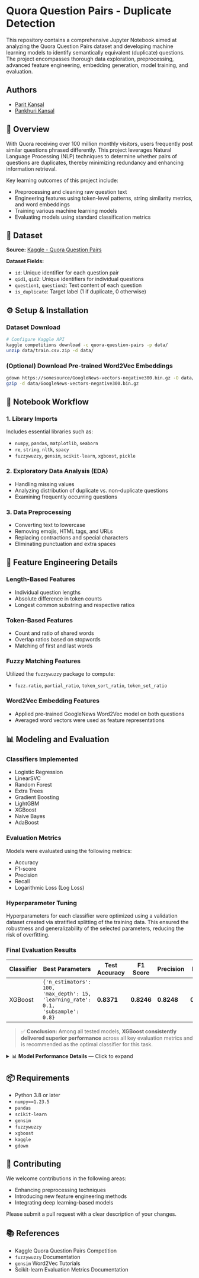 # **Quora Question Pairs - Duplicate Detection**

This repository contains a comprehensive Jupyter Notebook aimed at analyzing the Quora Question Pairs dataset and developing machine learning models to identify semantically equivalent (duplicate) questions. The project encompasses thorough data exploration, preprocessing, advanced feature engineering, embedding generation, model training, and evaluation.

## **Authors**

* [Parit Kansal](https://www.github.com/ParitKansal)
* [Pankhuri Kansal](https://github.com/Pankhuri9026)

## 📖 Overview

With Quora receiving over 100 million monthly visitors, users frequently post similar questions phrased differently. This project leverages Natural Language Processing (NLP) techniques to determine whether pairs of questions are duplicates, thereby minimizing redundancy and enhancing information retrieval.

Key learning outcomes of this project include:

* Preprocessing and cleaning raw question text
* Engineering features using token-level patterns, string similarity metrics, and word embeddings
* Training various machine learning models
* Evaluating models using standard classification metrics

## 📂 Dataset

**Source:** [Kaggle - Quora Question Pairs](https://www.kaggle.com/competitions/quora-question-pairs)

**Dataset Fields:**

* `id`: Unique identifier for each question pair
* `qid1`, `qid2`: Unique identifiers for individual questions
* `question1`, `question2`: Text content of each question
* `is_duplicate`: Target label (1 if duplicate, 0 otherwise)

## ⚙️ Setup & Installation

### Dataset Download

```bash
# Configure Kaggle API
kaggle competitions download -c quora-question-pairs -p data/
unzip data/train.csv.zip -d data/
```

### (Optional) Download Pre-trained Word2Vec Embeddings

```bash
gdown https://somesource/GoogleNews-vectors-negative300.bin.gz -O data/
gzip -d data/GoogleNews-vectors-negative300.bin.gz
```

## 📒 Notebook Workflow

### 1. Library Imports

Includes essential libraries such as:

* `numpy`, `pandas`, `matplotlib`, `seaborn`
* `re`, `string`, `nltk`, `spacy`
* `fuzzywuzzy`, `gensim`, `scikit-learn`, `xgboost`, `pickle`

### 2. Exploratory Data Analysis (EDA)

* Handling missing values
* Analyzing distribution of duplicate vs. non-duplicate questions
* Examining frequently occurring questions

### 3. Data Preprocessing

* Converting text to lowercase
* Removing emojis, HTML tags, and URLs
* Replacing contractions and special characters
* Eliminating punctuation and extra spaces

## 🧠 Feature Engineering Details

### Length-Based Features

* Individual question lengths
* Absolute difference in token counts
* Longest common substring and respective ratios

### Token-Based Features

* Count and ratio of shared words
* Overlap ratios based on stopwords
* Matching of first and last words

### Fuzzy Matching Features

Utilized the `fuzzywuzzy` package to compute:

* `fuzz.ratio`, `partial_ratio`, `token_sort_ratio`, `token_set_ratio`

### Word2Vec Embedding Features

* Applied pre-trained GoogleNews Word2Vec model on both questions
* Averaged word vectors were used as feature representations

## 📊 Modeling and Evaluation

### Classifiers Implemented

* Logistic Regression
* LinearSVC
* Random Forest
* Extra Trees
* Gradient Boosting
* LightGBM
* XGBoost
* Naive Bayes
* AdaBoost

### Evaluation Metrics

Models were evaluated using the following metrics:

* Accuracy
* F1-score
* Precision
* Recall
* Logarithmic Loss (Log Loss)

### Hyperparameter Tuning

Hyperparameters for each classifier were optimized using a validation dataset created via stratified splitting of the training data. This ensured the robustness and generalizability of the selected parameters, reducing the risk of overfitting.

### Final Evaluation Results

| Classifier | Best Parameters                                                                  | Test Accuracy | F1 Score   | Precision  | Recall     | Log Loss   |
| ---------- | -------------------------------------------------------------------------------- | ------------- | ---------- | ---------- | ---------- | ---------- |
| XGBoost    | `{'n_estimators': 100, 'max_depth': 15, 'learning_rate': 0.1, 'subsample': 0.8}` | **0.8371**    | **0.8246** | **0.8248** | **0.8244** | **0.3416** |

> ✅ **Conclusion:** Among all tested models, **XGBoost consistently delivered superior performance** across all key evaluation metrics and is recommended as the optimal classifier for this task.

<details>
  <summary>📊 <strong>Model Performance Details</strong> — Click to expand</summary>

  |    | Classifier         | Metric Optimized   | Best Params                                                                                                |   Test Accuracy |   Test F1 Score |   Test Precision |   Test Recall |   Test Log Loss |
|---:|:-------------------|:-------------------|:-----------------------------------------------------------------------------------------------------------|----------------:|----------------:|-----------------:|--------------:|----------------:|
|  0 | XGBoost            | accuracy           | {'n_estimators': 100, 'max_depth': 15, 'learning_rate': 0.1, 'subsample': 0.8}                             |        0.837065 |        0.824616 |         0.824792 |      0.824442 |        0.341579 |
|  1 | XGBoost            | f1                 | {'n_estimators': 100, 'max_depth': 15, 'learning_rate': 0.1, 'subsample': 0.8}                             |        0.837065 |        0.824616 |         0.824792 |      0.824442 |        0.341579 |
|  2 | XGBoost            | precision          | {'n_estimators': 100, 'max_depth': 15, 'learning_rate': 0.1, 'subsample': 0.8}                             |        0.837065 |        0.824616 |         0.824792 |      0.824442 |        0.341579 |
|  3 | XGBoost            | recall             | {'n_estimators': 100, 'max_depth': 15, 'learning_rate': 0.1, 'subsample': 0.8}                             |        0.837065 |        0.824616 |         0.824792 |      0.824442 |        0.341579 |
|  4 | XGBoost            | log_loss           | {'n_estimators': 100, 'max_depth': 15, 'learning_rate': 0.1, 'subsample': 0.8}                             |        0.837065 |        0.824616 |         0.824792 |      0.824442 |        0.341579 |
|  5 | LogisticRegression | accuracy           | {'C': 10.0, 'solver': 'liblinear'}                                                                         |        0.752655 |        0.729537 |         0.734141 |      0.726223 |        0.472916 |
|  6 | LogisticRegression | f1                 | {'C': 10.0, 'solver': 'liblinear'}                                                                         |        0.752655 |        0.729537 |         0.734141 |      0.726223 |        0.472916 |
|  7 | LogisticRegression | precision          | {'C': 10.0, 'solver': 'liblinear'}                                                                         |        0.752655 |        0.729537 |         0.734141 |      0.726223 |        0.472916 |
|  8 | LogisticRegression | recall             | {'C': 10.0, 'solver': 'liblinear'}                                                                         |        0.752655 |        0.729537 |         0.734141 |      0.726223 |        0.472916 |
|  9 | LogisticRegression | log_loss           | {'C': 1.0, 'solver': 'liblinear'}                                                                          |        0.752655 |        0.729537 |         0.734141 |      0.726223 |        0.472916 |
| 10 | LinearSVC          | accuracy           | {'C': 1.0, 'max_iter': 1000}                                                                               |        0.754568 |        0.731899 |         0.736209 |      0.728733 |      inf        |
| 11 | LinearSVC          | f1                 | {'C': 1.0, 'max_iter': 1000}                                                                               |        0.754568 |        0.731899 |         0.736209 |      0.728733 |      inf        |
| 12 | LinearSVC          | precision          | {'C': 1.0, 'max_iter': 1000}                                                                               |        0.754568 |        0.731899 |         0.736209 |      0.728733 |      inf        |
| 13 | LinearSVC          | recall             | {'C': 1.0, 'max_iter': 1000}                                                                               |        0.754568 |        0.731899 |         0.736209 |      0.728733 |      inf        |
| 14 | RandomForest       | accuracy           | {'n_estimators': 200, 'max_depth': 20, 'min_samples_split': 10, 'min_samples_leaf': 4, 'bootstrap': False} |        0.824434 |        0.81062  |         0.811473 |      0.809808 |        0.402194 |
| 15 | RandomForest       | f1                 | {'n_estimators': 200, 'max_depth': 20, 'min_samples_split': 10, 'min_samples_leaf': 4, 'bootstrap': False} |        0.824434 |        0.81062  |         0.811473 |      0.809808 |        0.402194 |
| 16 | RandomForest       | precision          | {'n_estimators': 200, 'max_depth': 20, 'min_samples_split': 10, 'min_samples_leaf': 4, 'bootstrap': False} |        0.824434 |        0.81062  |         0.811473 |      0.809808 |        0.402194 |
| 17 | RandomForest       | recall             | {'n_estimators': 200, 'max_depth': 20, 'min_samples_split': 10, 'min_samples_leaf': 4, 'bootstrap': False} |        0.824434 |        0.81062  |         0.811473 |      0.809808 |        0.402194 |
| 18 | RandomForest       | log_loss           | {'n_estimators': 200, 'max_depth': 20, 'min_samples_split': 10, 'min_samples_leaf': 4, 'bootstrap': False} |        0.824434 |        0.81062  |         0.811473 |      0.809808 |        0.402194 |
| 19 | GradientBoosting   | accuracy           | {'n_estimators': 100, 'learning_rate': 0.1, 'max_depth': 6}                                                |        0.804878 |        0.791026 |         0.789798 |      0.792376 |        0.398173 |
| 20 | GradientBoosting   | f1                 | {'n_estimators': 100, 'learning_rate': 0.1, 'max_depth': 6}                                                |        0.804878 |        0.791026 |         0.789798 |      0.792376 |        0.398173 |
| 21 | GradientBoosting   | precision          | {'n_estimators': 100, 'learning_rate': 0.1, 'max_depth': 6}                                                |        0.804878 |        0.791026 |         0.789798 |      0.792376 |        0.398173 |
| 22 | GradientBoosting   | recall             | {'n_estimators': 100, 'learning_rate': 0.1, 'max_depth': 6}                                                |        0.804878 |        0.791026 |         0.789798 |      0.792376 |        0.398173 |
| 23 | GradientBoosting   | log_loss           | {'n_estimators': 100, 'learning_rate': 0.1, 'max_depth': 6}                                                |        0.804878 |        0.791026 |         0.789798 |      0.792376 |        0.398173 |
| 24 | AdaBoost           | accuracy           | {'n_estimators': 100, 'learning_rate': 0.5}                                                                |        0.705973 |        0.673538 |         0.681733 |      0.669478 |        0.554216 |
| 25 | AdaBoost           | f1                 | {'n_estimators': 100, 'learning_rate': 0.1}                                                                |        0.705973 |        0.673538 |         0.681733 |      0.669478 |        0.554216 |
| 26 | AdaBoost           | precision          | {'n_estimators': 100, 'learning_rate': 0.1}                                                                |        0.705973 |        0.673538 |         0.681733 |      0.669478 |        0.554216 |
| 27 | AdaBoost           | recall             | {'n_estimators': 100, 'learning_rate': 0.1}                                                                |        0.705973 |        0.673538 |         0.681733 |      0.669478 |        0.554216 |
| 28 | AdaBoost           | log_loss           | {'n_estimators': 50, 'learning_rate': 0.5}                                                                 |        0.705973 |        0.673538 |         0.681733 |      0.669478 |        0.554216 |
| 29 | ExtraTrees         | accuracy           | {'n_estimators': 50, 'max_depth': 15}                                                                      |        0.772739 |        0.747626 |         0.758789 |      0.741237 |        0.473426 |
| 30 | ExtraTrees         | f1                 | {'n_estimators': 50, 'max_depth': 15}                                                                      |        0.772739 |        0.747626 |         0.758789 |      0.741237 |        0.473426 |
| 31 | ExtraTrees         | precision          | {'n_estimators': 50, 'max_depth': 15}                                                                      |        0.772739 |        0.747626 |         0.758789 |      0.741237 |        0.473426 |
| 32 | ExtraTrees         | recall             | {'n_estimators': 50, 'max_depth': 15}                                                                      |        0.772739 |        0.747626 |         0.758789 |      0.741237 |        0.473426 |
| 33 | ExtraTrees         | log_loss           | {'n_estimators': 30, 'max_depth': 15}                                                                      |        0.772739 |        0.747626 |         0.758789 |      0.741237 |        0.473426 |
| 34 | LightGBM           | accuracy           | {'n_estimators': 150, 'num_leaves': 50, 'learning_rate': 0.1}                                              |        0.81736  |        0.803769 |         0.803378 |      0.804171 |        0.376051 |
| 35 | LightGBM           | f1                 | {'n_estimators': 150, 'num_leaves': 50, 'learning_rate': 0.1}                                              |        0.81736  |        0.803769 |         0.803378 |      0.804171 |        0.376051 |
| 36 | LightGBM           | precision          | {'n_estimators': 150, 'num_leaves': 50, 'learning_rate': 0.1}                                              |        0.81736  |        0.803769 |         0.803378 |      0.804171 |        0.376051 |
| 37 | LightGBM           | recall             | {'n_estimators': 150, 'num_leaves': 50, 'learning_rate': 0.1}                                              |        0.81736  |        0.803769 |         0.803378 |      0.804171 |        0.376051 |
| 38 | LightGBM           | log_loss           | {'n_estimators': 150, 'num_leaves': 50, 'learning_rate': 0.1}                                              |        0.81736  |        0.803769 |         0.803378 |      0.804171 |        0.376051 |
| 39 | NaiveBayes         | accuracy           | {}                                                                                                         |        0.692896 |        0.68637  |         0.689941 |      0.704235 |        3.20005  |
| 40 | NaiveBayes         | f1                 | {}                                                                                                         |        0.692896 |        0.68637  |         0.689941 |      0.704235 |        3.20005  |
| 41 | NaiveBayes         | precision          | {}                                                                                                         |        0.692896 |        0.68637  |         0.689941 |      0.704235 |        3.20005  |
| 42 | NaiveBayes         | recall             | {}                                                                                                         |        0.692896 |        0.68637  |         0.689941 |      0.704235 |        3.20005  |
| 43 | NaiveBayes         | log_loss           | {}                                                                                                         |        0.692896 |        0.68637  |         0.689941 |      0.704235 |        3.20005  |
</details>


## 📦 Requirements

* Python 3.8 or later
* `numpy==1.23.5`
* `pandas`
* `scikit-learn`
* `gensim`
* `fuzzywuzzy`
* `xgboost`
* `kaggle`
* `gdown`

## 🤝 Contributing

We welcome contributions in the following areas:

* Enhancing preprocessing techniques
* Introducing new feature engineering methods
* Integrating deep learning-based models

Please submit a pull request with a clear description of your changes.

## 📚 References

* Kaggle Quora Question Pairs Competition
* `fuzzywuzzy` Documentation
* `gensim` Word2Vec Tutorials
* Scikit-learn Evaluation Metrics Documentation
